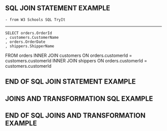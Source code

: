 ## SQL JOIN STATEMENT EXAMPLE
    - from W3 Schools SQL TryIt
----------------------------------------------
    SELECT orders.OrderId
	, customers.CustomerName
    , orders.OrderDate
    , shippers.ShipperName
FROM orders
INNER JOIN customers ON orders.customerId = customers.customerId
INNER JOIN shippers ON orders.customerId = customers.customerId
## END OF SQL JOIN STATEMENT EXAMPLE

## JOINS AND TRANSFORMATION SQL EXAMPLE

## END OF SQL JOINS AND TRANSFORMATION EXAMPLE